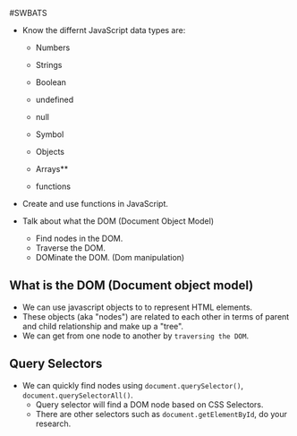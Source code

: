 #SWBATS

* Know the differnt JavaScript data types are:
  * Numbers
  * Strings
  * Boolean
  * undefined
  * null
  * Symbol

  * Objects
  * Arrays**
  * functions

* Create and use functions in JavaScript.
* Talk about what the DOM (Document Object Model)
  * Find nodes in the DOM.
  * Traverse the DOM.
  * DOMinate the DOM. (Dom manipulation)


## What is the DOM (Document object model)
* We can use javascript objects to to represent HTML elements.
* These objects (aka "nodes") are related to each other in terms of parent and child relationship and make up a "tree".
* We can get from one node to another by `traversing the DOM`.

## Query Selectors
* We can quickly find nodes using `document.querySelector()`, `document.querySelectorAll()`.
  * Query selector will find a DOM node based on CSS Selectors.
  * There are other selectors such as `document.getElementById`, do your research.

